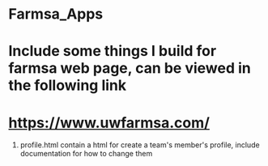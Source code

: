 # Farmsa_Apps
# Include some things I build for farmsa web page, can be viewed in the following link
# https://www.uwfarmsa.com/

1. profile.html contain a html for create a team's member's profile, include documentation for how to change them